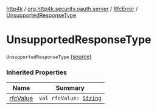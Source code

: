 [http4k](../../index.md) / [org.http4k.security.oauth.server](../index.md) / [RfcError](index.md) / [UnsupportedResponseType](./-unsupported-response-type.md)

# UnsupportedResponseType

`UnsupportedResponseType` [(source)](https://github.com/http4k/http4k/blob/master/http4k-security-oauth/src/main/kotlin/org/http4k/security/oauth/server/OAuthError.kt#L17)

### Inherited Properties

| Name | Summary |
|---|---|
| [rfcValue](rfc-value.md) | `val rfcValue: `[`String`](https://kotlinlang.org/api/latest/jvm/stdlib/kotlin/-string/index.html) |
